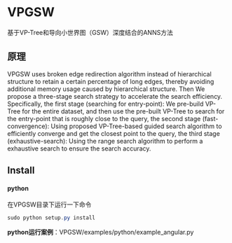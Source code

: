 # VPGSW
基于VP-Tree和导向小世界图（GSW）深度结合的ANNS方法
## 原理
VPGSW uses broken edge redirection algorithm instead of hierarchical structure to retain a certain percentage of long edges, thereby avoiding additional memory usage caused by hierarchical structure. Then We propose a three-stage search strategy to accelerate the search efficiency. Specifically, the first stage (searching for entry-point): We pre-build VP-Tree for the entire dataset, and then use the pre-built VP-Tree to search for the entry-point that is roughly close to the query, the second stage (fast-convergence): Using proposed VP-Tree-based guided search algorithm to efficiently converge and get the closest point to the query, the third stage (exhaustive-search): Using the range search algorithm to perform a exhaustive search to ensure the search accuracy.

## Install

#### python

在VPGSW目录下运行一下命令

```java
sudo python setup.py install
```

**python运行案例**：VPGSW/examples/python/example_angular.py

